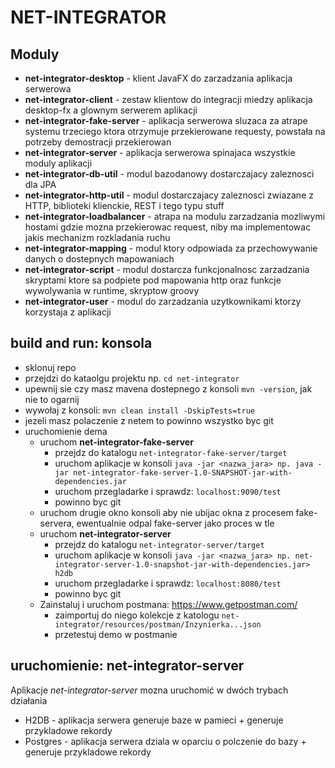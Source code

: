 # NET-INTEGRATOR

## Moduly


* **net-integrator-desktop** - klient JavaFX do zarzadzania aplikacja serwerowa
* **net-integrator-client** - zestaw klientow do integracji miedzy aplikacja desktop-fx a glownym serwerem aplikacji 
* **net-integrator-fake-server** - aplikacja serwerowa sluzaca za atrape systemu trzeciego ktora otrzymuje przekierowane requesty, 
powstała na potrzeby demostracji przekierowan
* **net-integrator-server** - aplikacja serwerowa spinajaca wszystkie
moduly aplikacji
* **net-integrator-db-util** - modul bazodanowy dostarczajacy zaleznosci
dla JPA 
* **net-integrator-http-util** - modul dostarczajacy zaleznosci zwiazane
z HTTP, biblioteki klienckie, REST i tego typu stuff
* **net-integrator-loadbalancer** - atrapa na modulu zarzadzania
mozliwymi hostami gdzie mozna przekierowac request, niby ma implementowac
jakis mechanizm rozkladania ruchu
* **net-integrator-mapping** - modul ktory odpowiada za przechowywanie danych
o dostepnych mapowaniach
* **net-integrator-script** - modul dostarcza funkcjonalnosc zarzadzania
skryptami ktore sa podpiete pod mapowania http oraz funkcje wywolywania
w runtime, skryptow groovy
* **net-integrator-user** - modul do zarzadzania uzytkownikami 
ktorzy korzystaja z aplikacji

## build and run: konsola

* sklonuj repo
* przejdzi do kataolgu projektu np. `cd net-integrator`
* upewnij sie czy masz mavena dostepnego z konsoli `mvn -version`, jak nie to ogarnij
* wywołaj z konsoli: `mvn clean install -DskipTests=true`
* jezeli masz polaczenie z netem to powinno wszystko byc git
* uruchomienie dema
    * uruchom **net-integrator-fake-server**
        * przejdz do katalogu `net-integrator-fake-server/target`
        * uruchom aplikacje w konsoli `java -jar <nazwa_jara> np. java -jar net-integrator-fake-server-1.0-SNAPSHOT-jar-with-dependencies.jar`
        * uruchom przegladarke i sprawdz: `localhost:9090/test`
        * powinno byc git 
    * uruchom drugie okno konsoli aby nie ubijac okna z 
    procesem fake-servera, ewentualnie odpal fake-server
    jako proces w tle
    * uruchom **net-integrator-server**
        * przejdz do katalogu `net-integrator-server/target`
        * uruchom aplikacje w konsoli `java -jar <nazwa_jara> np. net-integrator-server-1.0-snapshot-jar-with-dependencies.jar> h2db`
        * uruchom przegladarke i sprawdz: `localhost:8080/test`
        * powinno byc git 
    * Zainstaluj i uruchom postmana: https://www.getpostman.com/
        * zaimportuj do niego kolekcje z katologu 
        `net-integrator/resources/postman/Inzynierka...json`
        * przetestuj demo w postmanie
        
## uruchomienie: net-integrator-server

Aplikacje *net-integrator-server* mozna uruchomić w dwóch trybach działania
* H2DB - aplikacja serwera generuje baze w pamieci + generuje przykladowe rekordy
* Postgres - aplikacja serwera dziala w oparciu o polczenie do bazy + generuje przykladowe rekordy
